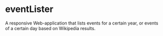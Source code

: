 # eventLister
A responsive Web-application that lists events for a certain year, or events of a certain day based on Wikipedia results.
